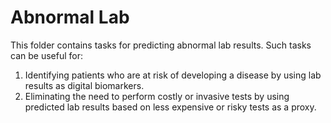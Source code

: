 # Abnormal Lab

This folder contains tasks for predicting abnormal lab results. Such tasks can be useful for:

1. Identifying patients who are at risk of developing a disease by using lab results as digital biomarkers.
2. Eliminating the need to perform costly or invasive tests by using predicted lab results based on less
    expensive or risky tests as a proxy.
